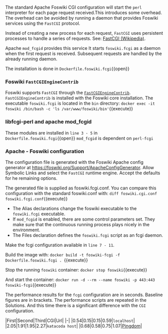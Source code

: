  The standard Apache Foswiki CGI configuration will start the `perl` interpreter for each page request received.This introduces some overhead. The overhead can be avoided by running a daemon that provides Foswiki services using the `FastCGI` protocol.

 Instead of creating a new process for each request, `FastCGI` uses persistent processes to handle a series of requests. See: [FastCGI (Wikipedia)](https://en.wikipedia.org/wiki/FastCGI).

 Apache `mod_fcgid` provides this service It starts `foswiki.fcgi` as a daemon when the first request is received. Subsequent requests are handled by the already running daemon.

 The installation is done in `Dockerfile.foswiki.fcgi`{{open}}

### Foswiki `FastCGIEngineContrib`	

 Foswiki supports `FastCGI` through the [`FastCGIEngineContrib`](https://foswiki.org/Extensions/FastCGIEngineContrib). `FastCGIEngineContrib` is installed with the Foswiki core installation. The executable `foswiki.fcgi` is located in the `bin` directory: `docker exec -it foswiki /bin/bash -c 'ls /var/www/foswiki/bin'`{{execute}}

### libfcgi-perl and apache mod\_fcgid	

 These modules are installed in `line 3 - 5` in `Dockerfile.foswiki.fcgi`{{open}} `mod_fcgid` is dependent on `perl-fcgi`

### Apache - Foswiki configuration	

 The configuration file is generated with the Foswiki Apache config generator at <https://foswiki.org/Support/ApacheConfigGenerator>. Allow Symbolic Links and select the `FastCGI` runtime engine. Accept the defaults for he remaining options.

 The generated file is supplied as foswiki.fcgi.conf. You can compare this configuration with the standard foswiki.conf with: `diff foswiki.cgi.conf foswiki.fcgi.conf`{{execute}}

* The Alias declarations change the foswiki executable to the `foswiki.fcgi` executable.
* If `mod_fcgid` is enabled, there are some control parameters set. They make sure that the continuous running process plays nicely in the environment.
* The Files declaration defines the `foswiki.fcgi` script as an fcgi daemon.

 Make the fcgi configuration available in `line 7 - 11`.

 Build the image with: `docker build -t foswiki-fcgi -f Dockerfile.foswiki.fcgi . `{{execute}}

 Stop the running `foswiki` container: `docker stop foswiki`{{execute}}

 And start the container: `docker run -d --rm --name foswiki -p 443:443 foswiki-fcgi`{{execute}}

 The performance results for the `fcgi` configuration are in seconds. Baseline figures are in brackets. The performance scripts are repeated in the Solutions. And this time there is a significant difference with the `CGI` configuration.

|First|Second|Third|CGI|Url|
|-|
|0.54|0.15|0.15|0.59|`localhost`|
|2.05|1.91|1.95|2.27|`katacoda host`|
|0.68|0.58|0.75|1.07|[Pingdom](../../..)|

